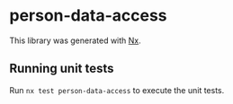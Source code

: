 # person-data-access

This library was generated with [Nx](https://nx.dev).

## Running unit tests

Run `nx test person-data-access` to execute the unit tests.
